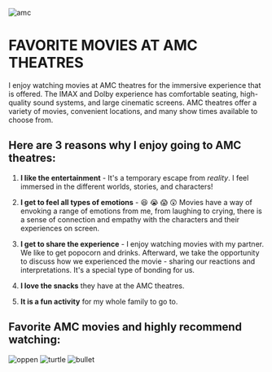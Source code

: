 
![amc](https://github.com/ttngna/Favorite/assets/142946998/ec87c0e6-c113-4fcd-b1c4-55650aa09e90)

# FAVORITE MOVIES AT AMC THEATRES



I enjoy watching movies at AMC theatres for the immersive experience that is offered. The IMAX and Dolby experience has comfortable seating, high-quality sound systems, and large cinematic screens. AMC theatres offer a variety of movies, convenient locations, and many show times available to choose from. 

## Here are 3 reasons why I enjoy going to AMC theatres:



1. **I like the entertainment** - It's a temporary escape from *reality*. I feel immersed in the different worlds, stories, and characters!
   
2. **I get to feel all types of emotions** - 😆 😭 😱 😲  Movies have a way of envoking a range of emotions from me, from laughing to crying, there is a sense of connection and empathy with the characters and their experiences on screen.
   
3. **I get to share the experience** - I enjoy watching movies with my partner. We like to get popocorn and drinks. Afterward, we take the opportunity to discuss how we experienced the movie - sharing our reactions and interpretations. It's a special type of bonding for us.
   
4. **I love the snacks** they have at the AMC theatres.

5. **It is a fun activity** for my whole family to go to. 
   

## Favorite AMC movies and highly recommend watching: 


![oppen](https://github.com/ttngna/Favorite/assets/142946998/759a676c-9950-411d-a8c2-b5bc3099709a)
![turtle](https://github.com/ttngna/Favorite/assets/142946998/e8ed41ab-a49b-44a4-809b-131e2a8d7902)
![bullet](https://github.com/ttngna/Favorite/assets/142946998/9b87d4a4-3e10-4e8b-aff2-fed4a2a2b6fd)

